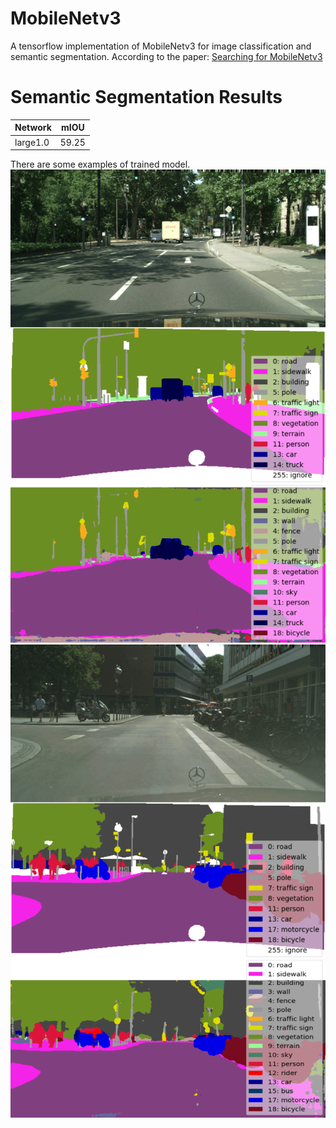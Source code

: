 # MobileNetv3

A tensorflow implementation of MobileNetv3 for image classification and semantic segmentation.
According to the paper: [Searching for MobileNetv3](https://arxiv.org/abs/1905.02244?context=cs)


# Semantic Segmentation Results

| Network | mIOU |
|--------|--------|
| large1.0|59.25  |


There are some examples of trained model.
![val_93](./res/eval/93_0.png)
![val_113](./res/eval/113_0.png)
